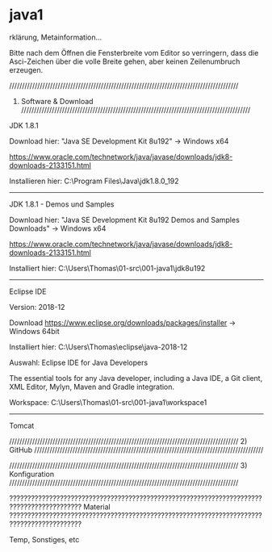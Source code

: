 # java1

rklärung, Metainformation...

Bitte nach dem Öffnen die Fensterbreite vom Editor so verringern, dass die Asci-Zeichen über die volle Breite gehen, aber keinen Zeilenumbruch erzeugen.


//////////////////////////////////////////////////////////////////////////////////////////
1) Software & Download 
//////////////////////////////////////////////////////////////////////////////////////////

JDK 1.8.1

Download hier:
"Java SE Development Kit 8u192" 
-> Windows x64

https://www.oracle.com/technetwork/java/javase/downloads/jdk8-downloads-2133151.html

Installieren hier:
C:\Program Files\Java\jdk1.8.0_192


------------------------------------------------------------------------------------------

JDK 1.8.1 - Demos und Samples

Download hier:
"Java SE Development Kit 8u192 Demos and Samples Downloads" 
-> Windows x64

https://www.oracle.com/technetwork/java/javase/downloads/jdk8-downloads-2133151.html

Installiert hier:
C:\Users\Thomas\01-src\001-java1\jdk8u192 

__________________________________________________________________________________________

Eclipse IDE

Version: 
2018-12

Download
https://www.eclipse.org/downloads/packages/installer
-> Windows 64bit

Installiert hier:
C:\Users\Thomas\eclipse\java-2018-12

Auswahl: 
Eclipse IDE for Java Developers

The essential tools for any Java developer, including a Java IDE, a Git client, XML Editor, Mylyn, Maven and Gradle integration.

Workspace:
C:\Users\Thomas\01-src\001-java1\workspace1


__________________________________________________________________________________________

Tomcat

//////////////////////////////////////////////////////////////////////////////////////////
2) GitHub
//////////////////////////////////////////////////////////////////////////////////////////




//////////////////////////////////////////////////////////////////////////////////////////
3) Konfiguration
//////////////////////////////////////////////////////////////////////////////////////////





??????????????????????????????????????????????????????????????????????????????????????????
Material
??????????????????????????????????????????????????????????????????????????????????????????

Temp, Sonstiges, etc
